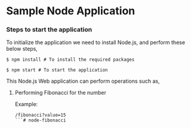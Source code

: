 # Sample Node Application

### Steps to start the application

To initialize the application we need to install Node.js, and perform these below steps,

```script
$ npm install # To install the required packages

$ npm start # To start the application
```

This Node.js Web application can perform operations such as,

1. Performing Fibonacci for the number

    Example:

    ```script
   /fibonacci?value=15
    ```# node-fibonacci

